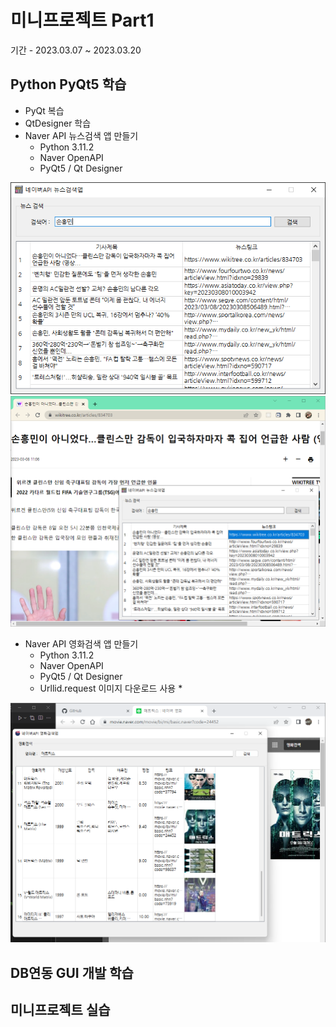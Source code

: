 # 미니프로젝트 Part1
기간 - 2023.03.07 ~ 2023.03.20

## Python PyQt5 학습
- PyQt 복습
- QtDesigner 학습
- Naver API 뉴스검색 앱 만들기
    - Python 3.11.2
    - Naver OpenAPI
    - PyQt5 / Qt Designer
    
<!--
![네이버뉴스앱1](https://raw.githubusercontent.com/CodingNewbie0/miniprojects/main/images/naver_news1.png)
![네이버뉴스앱2](https://raw.githubusercontent.com/CodingNewbie0/miniprojects/main/images/naver_news2.png)
-->
<img src="https://raw.githubusercontent.com/CodingNewbie0/miniprojects/main/images/naver_news1.png" width = 800 />
<img src="https://raw.githubusercontent.com/CodingNewbie0/miniprojects/main/images/naver_news2.png" width = 800 />

- Naver API 영화검색 앱 만들기
    - Python 3.11.2
    - Naver OpenAPI
    - PyQt5 / Qt Designer
    - Urllid.request 이미지 다운로드 사용 *

<img src="https://raw.githubusercontent.com/CodingNewbie0/miniprojects/main/images/naver_movie.png" width = 800 />

## DB연동 GUI 개발 학습

## 미니프로젝트 실습
